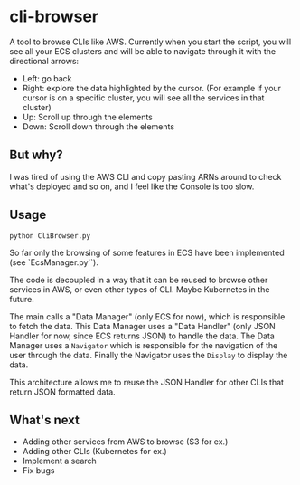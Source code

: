 # cli-browser
A tool to browse CLIs like AWS.
Currently when you start the script, you will see all your ECS clusters and will be able to navigate through it with the directional arrows:
- Left: go back
- Right: explore the data highlighted by the cursor. (For example if your cursor is on a specific cluster, you will see all the services in that cluster)
- Up: Scroll up through the elements
- Down: Scroll down through the elements

## But why?
I was tired of using the AWS CLI and copy pasting ARNs around to check what's deployed and so on, and I feel like the Console is too slow. 

## Usage
`python CliBrowser.py`

So far only the browsing of some features in ECS have been implemented (see `EcsManager.py``).

The code is decoupled in a way that it can be reused to browse other services in AWS, or even other types of CLI. Maybe Kubernetes in the future.

The main calls a "Data Manager" (only ECS for now), which is responsible to fetch the data.
This Data Manager uses a "Data Handler" (only JSON Handler for now, since ECS returns JSON) to handle the data.
The Data Manager uses a `Navigator` which is responsible for the navigation of the user through the data.
Finally the Navigator uses the `Display` to display the data.

This architecture allows me to reuse the JSON Handler for other CLIs that return JSON formatted data.

## What's next
- Adding other services from AWS to browse (S3 for ex.)
- Adding other CLIs (Kubernetes for ex.)
- Implement a search
- Fix bugs
